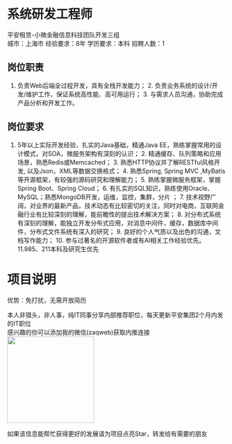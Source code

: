 # 系统研发工程师
平安租赁-小微金融信息科技团队开发三组  
城市：上海市 经验要求：8年 学历要求：本科  招聘人数：1

## 岗位职责
1. 负责Web后端全过程开发，具有全栈开发能力；
   2. 负责业务系统的设计/开发/维护工作，保证系统高性能、高可用运行；
   3. 与需求人员沟通，协助完成产品分析和开发工作。

## 岗位要求
1. 5年以上实际开发经验，扎实的Java基础，精通Java EE，熟练掌握常用的设计模式，对SOA，微服务架构有深刻的认识；
   2. 精通缓存、队列策略和应用场景，熟悉Redis或Memcached；
   3. 熟悉HTTP协议并了解RESTful风格开发, 以及Json，XML等数据交换格式；
   4. 熟悉Spring, Spring MVC ,MyBatis等开源框架，有较强的源码研究和理解能力；
   5. 熟练掌握微服务框架，掌握Spring Boot、Spring Cloud；
   6. 有扎实的SQL知识，熟练使用Oracle、MySQL；熟悉MongoDB开发，运维，监控，集群，分片 ；
   7. 技术视野广阔，对业界的最新产品，技术动态有比较密切的关注，同时对电商，互联网金融行业有比较深刻的理解，能前瞻性的提出技术解决方案；
   8. 对分布式系统有深刻的理解，能独立开发分布式应用，对消息中间件，缓存，数据库中间件，分布式文件系统有深入的研究；
   9. 良好的个人气质以及出色的沟通，文档写作能力；
   10. 参与过著名的开源软件者或有AI相关工作经验优先。
   11.985、211本科及研究生优先

# 项目说明

优势：免打扰，无需开放简历

本人非猎头，非人事，纯IT同事分享内部推荐职位，每天更新平安集团2个月内发的IT职位  
感兴趣的你可以添加我的微信(zaqweb)获取内推连接  
<img src="https://github.com/zaqweb/PA-IT-JOBS/blob/master/WechatICode.jpeg"  height="200" width="200">

如果该信息能帮忙获得更好的发展请为项目点亮Star，转发给有需要的朋友




